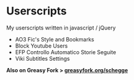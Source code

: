 # Userscripts
My userscripts written in javascript / jQuery

- AO3 Fic's Style and Bookmarks
- Block Youtube Users
- EFP Controllo Automatico Storie Seguite
- Viki Subtitles Settings

**Also on Greasy Fork > [greasyfork.org/schegge](https://greasyfork.org/en/users/12632-schegge)**
